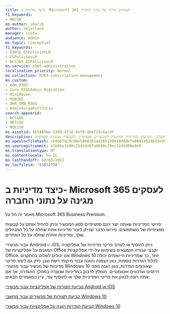 ```yaml
---
title: כיצד מדיניות ב- Microsoft 365 לעסקים מגינה על נתוני החברה
f1.keywords:
- NOCSH
ms.author: sharik
author: skjerland
manager: scotv
audience: Admin
ms.topic: conceptual
f1_keywords:
- O365E_ESPoliciesLM
- ESPoliciesLM
- BCS365_ESPoliciesLM
ms.service: o365-administration
localization_priority: Normal
ms.collection: M365-subscription-management
ms.custom:
- Adm_O365
- Core_O365Admin_Migration
- MiniMaven
- MSB365
- OKR_SMB_M365
- AdminSurgePortfolio
search.appverid:
- BCS160
- MET150
- MOE150
ms.assetid: 665485be-2389-4f1d-9ef8-dbef19c6acdf
description: כדי להגן על נתוני החברה במכשירים האישיים של המשתמשים, השתמש במדיניות המיועדת למכשירים ספציפיים ולקבוצות אבטחה ספציפיות.
ms.openlocfilehash: cb8bb7dc8c98e5860281ad265130e18dddefe00014928835e303ad8247b2e7ba
ms.sourcegitcommit: a1b66e1e80c25d14d67a9b46c79ec7245d88e045
ms.translationtype: MT
ms.contentlocale: he-IL
ms.lasthandoff: 08/05/2021
ms.locfileid: "53852750"
---
```

# <a name="how-policies-in-microsoft-365-for-business-protect-company-data"></a>כיצד מדיניות ב- Microsoft 365 לעסקים מגינה על נתוני החברה

מאמר זה חל על Microsoft 365 Business Premium.

פריטי המדיניות שאתה יוצר הנם ספציפיים לסוג המכשיר וניתן להחיל אותם על קבוצות ספציפיות של משתמשים. פירוש הדבר שניתן ליצור מדיניות אחת שחלה על כל המנהלים שלך, ומדיניות אחרת שחלה על כל האחרים.
  
עבור מכשירי Android ו- iOS, ניתן להוסיף או לערוך פריטי מדיניות של אפליקציה המגנים על אפליקציות של Office וקבצי עבודה הנמצאים בשימוש על-ידי אפליקציות Office. אנו יכולים לשלוט בהתקנים Windows 10 יותר, כך שמדיניות היישומים יכולה לכלול הגדרות נוספות, כגון הצפנה והגנה עבור מיקומי רשת וענן. ניתן גם ליצור פריטי מדיניות של מכשיר עבור מכשירי Windows 10 שאוכפים הגדרות, כגון הגנה מפני וירוסים ועדכונים אוטומטיים. מומלץ לדבוק במדיניות שנוצרה במהלך ההגדרה, אך אם אתה רוצה לכוונן את פריטי המדיניות שלך או להוסיף עוד, עיין במאמרים הבאים:
  
[קביעת תצורות של אפליקציות עבור מכשירי Android או iOS](app-protection-settings-for-android-and-ios.md)
  
[קביעת תצורות של מכשירים עבור מחשבי Windows 10](protection-settings-for-windows-10-pcs.md)
  
[קביעת הגדרות הגנה על אפליקציות עבור מכשירי Windows 10](protection-settings-for-windows-10-devices.md)
  

